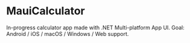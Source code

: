 # MauiCalculator

In-progress calculator app made with .NET Multi-platform App UI. Goal: Android / iOS / macOS / Windows / Web support.